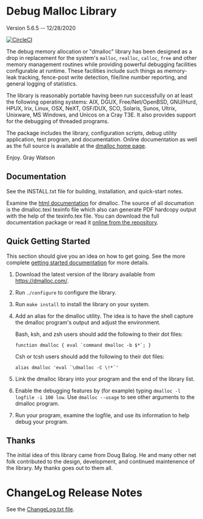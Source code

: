 Debug Malloc Library
====================

Version 5.6.5 -- 12/28/2020

[![CircleCI](https://circleci.com/gh/j256/dmalloc.svg?style=svg)](https://circleci.com/gh/j256/dmalloc)

The debug memory allocation or "dmalloc" library has been designed as a drop in replacement for the system's
`malloc`, `realloc`, `calloc`, `free` and other memory management routines while providing powerful debugging
facilities configurable at runtime.  These facilities include such things as memory-leak tracking, fence-post
write detection, file/line number reporting, and general logging of statistics.

The library is reasonably portable having been run successfully on at least the following operating systems:
AIX, DGUX, Free/Net/OpenBSD, GNU/Hurd, HPUX, Irix, Linux, OSX, NeXT, OSF/DUX, SCO, Solaris, Sunos, Ultrix,
Unixware, MS Windows, and Unicos on a Cray T3E.  It also provides support for the debugging of threaded
programs.

The package includes the library, configuration scripts, debug utility application, test program, and
documentation.  Online documentation as well as the full source is available at the [dmalloc home
page](https://dmalloc.com/).

Enjoy.  Gray Watson

## Documentation

See the INSTALL.txt file for building, installation, and quick-start notes.

Examine the [html
documentation](https://htmlpreview.github.io/?https://raw.githubusercontent.com/j256/dmalloc/master/dmalloc.html) for
dmalloc.  The source of all documation is the dmalloc.texi texinfo file which also can generate PDF hardcopy output with
the help of the texinfo.tex file.  You can download the full documentation package or read it [online from the
repository](https://dmalloc.com/).

## Quick Getting Started

This section should give you an idea on how to get going.  See the more complete [getting started
documentation](https://dmalloc.com/docs/getting-started) for more details.

  1. Download the latest version of the library available from https://dmalloc.com/.

  2. Run `./configure` to configure the library.

  3. Run `make install` to install the library on your system.

  4. Add an alias for the dmalloc utility.  The idea is to have the shell capture the dmalloc
     program's output and adjust the environment.

     Bash, ksh, and zsh users should add the following to their dot files:

         function dmalloc { eval `command dmalloc -b $*`; }

     Csh or tcsh users  should add the following to their dot files:

         alias dmalloc 'eval `\dmalloc -C \!*`'

  5. Link the dmalloc library into your program and the end of the library list.

  8. Enable the debugging features by (for example) typing `dmalloc -l logfile -i 100 low`.
     Use `dmalloc --usage` to see other arguments to the dmalloc program.

  9. Run your program, examine the logfile, and use its information to help debug your program.

## Thanks

The initial idea of this library came from Doug Balog.  He and many other net folk contributed to the design,
development, and continued maintenence of the library.  My thanks goes out to them all.

# ChangeLog Release Notes

See the [ChangeLog.txt file](ChangeLog.txt).
